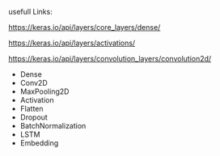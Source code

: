 usefull Links:


https://keras.io/api/layers/core_layers/dense/ <br>


https://keras.io/api/layers/activations/ <br>


https://keras.io/api/layers/convolution_layers/convolution2d/ <br>


-  Dense <br>
-  Conv2D <br>
-  MaxPooling2D <br>
-  Activation <br>
-  Flatten <br>
-  Dropout <br>
-  BatchNormalization <br>
-  LSTM <br>
-  Embedding <br>
